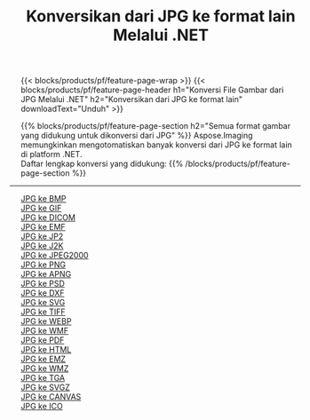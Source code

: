﻿---
title: Konversikan dari JPG ke format lain Melalui .NET 
weight: 3920
url: /id/net/conversion/from/jpg 
lang: id
langdirlevel: 2
locales: zh-hans,ja,it,ru,de,es,fr,nl,id,lt,pl,pt,vi,tr,ko,zh-hant,ar,hi,th,sv,cs,uk,he
description: Menggunakan Aspose.Imaging Anda dapat dengan mudah mengonversi dari JPG ke format lain
---

{{< blocks/products/pf/feature-page-wrap >}}
{{< blocks/products/pf/feature-page-header h1="Konversi File Gambar dari JPG Melalui .NET" h2="Konversikan dari JPG ke format lain" downloadText="Unduh" >}}


{{% blocks/products/pf/feature-page-section  h2="Semua format gambar yang didukung untuk dikonversi dari JPG" %}}
Aspose.Imaging memungkinkan mengotomatiskan banyak konversi dari JPG ke format lain di platform .NET.
<br/>
Daftar lengkap konversi yang didukung:
{{% /blocks/products/pf/feature-page-section %}}
<div class="container-fluid productfamilypage bg-gray">
    <div class="convertypes bg-gray agp-content section">
        <div class="container">
		<hr style="margin-left:-20px;"/>
		<div class="row other-converters">
		    <div class='col-md-2 other-converter remove-lp remove-rp'><a href="/imaging/id/net/conversion/jpg-to-bmp" >JPG ke BMP</a></div><div class='col-md-2 other-converter remove-lp remove-rp'><a href="/imaging/id/net/conversion/jpg-to-gif" >JPG ke GIF</a></div><div class='col-md-2 other-converter remove-lp remove-rp'><a href="/imaging/id/net/conversion/jpg-to-dicom" >JPG ke DICOM</a></div><div class='col-md-2 other-converter remove-lp remove-rp'><a href="/imaging/id/net/conversion/jpg-to-emf" >JPG ke EMF</a></div><div class='col-md-2 other-converter remove-lp remove-rp'><a href="/imaging/id/net/conversion/jpg-to-jp2" >JPG ke JP2</a></div><div class='col-md-2 other-converter remove-lp remove-rp'><a href="/imaging/id/net/conversion/jpg-to-j2k" >JPG ke J2K</a></div><div class='col-md-2 other-converter remove-lp remove-rp'><a href="/imaging/id/net/conversion/jpg-to-jpeg2000" >JPG ke JPEG2000</a></div><div class='col-md-2 other-converter remove-lp remove-rp'><a href="/imaging/id/net/conversion/jpg-to-png" >JPG ke PNG</a></div><div class='col-md-2 other-converter remove-lp remove-rp'><a href="/imaging/id/net/conversion/jpg-to-apng" >JPG ke APNG</a></div><div class='col-md-2 other-converter remove-lp remove-rp'><a href="/imaging/id/net/conversion/jpg-to-psd" >JPG ke PSD</a></div><div class='col-md-2 other-converter remove-lp remove-rp'><a href="/imaging/id/net/conversion/jpg-to-dxf" >JPG ke DXF</a></div><div class='col-md-2 other-converter remove-lp remove-rp'><a href="/imaging/id/net/conversion/jpg-to-svg" >JPG ke SVG</a></div><div class='col-md-2 other-converter remove-lp remove-rp'><a href="/imaging/id/net/conversion/jpg-to-tiff" >JPG ke TIFF</a></div><div class='col-md-2 other-converter remove-lp remove-rp'><a href="/imaging/id/net/conversion/jpg-to-webp" >JPG ke WEBP</a></div><div class='col-md-2 other-converter remove-lp remove-rp'><a href="/imaging/id/net/conversion/jpg-to-wmf" >JPG ke WMF</a></div><div class='col-md-2 other-converter remove-lp remove-rp'><a href="/imaging/id/net/conversion/jpg-to-pdf" >JPG ke PDF</a></div><div class='col-md-2 other-converter remove-lp remove-rp'><a href="/imaging/id/net/conversion/jpg-to-html" >JPG ke HTML</a></div><div class='col-md-2 other-converter remove-lp remove-rp'><a href="/imaging/id/net/conversion/jpg-to-emz" >JPG ke EMZ</a></div><div class='col-md-2 other-converter remove-lp remove-rp'><a href="/imaging/id/net/conversion/jpg-to-wmz" >JPG ke WMZ</a></div><div class='col-md-2 other-converter remove-lp remove-rp'><a href="/imaging/id/net/conversion/jpg-to-tga" >JPG ke TGA</a></div><div class='col-md-2 other-converter remove-lp remove-rp'><a href="/imaging/id/net/conversion/jpg-to-svgz" >JPG ke SVGZ</a></div><div class='col-md-2 other-converter remove-lp remove-rp'><a href="/imaging/id/net/conversion/jpg-to-canvas" >JPG ke CANVAS</a></div><div class='col-md-2 other-converter remove-lp remove-rp'><a href="/imaging/id/net/conversion/jpg-to-ico" >JPG ke ICO</a></div>
                </div>
        </div>
    </div>
</div>
<br/>

